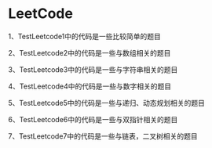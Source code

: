 # LeetCode

1、TestLeetcode1中的代码是一些比较简单的题目

2、TestLeetcode2中的代码是一些与数组相关的题目

3、TestLeetcode3中的代码是一些与字符串相关的题目

4、TestLeetcode4中的代码是一些与数字相关的题目

5、TestLeetcode5中的代码是一些与递归、动态规划相关的题目

6、TestLeetcode6中的代码是一些与双指针相关的题目

7、TestLeetcode7中的代码是一些与链表，二叉树相关的题目
